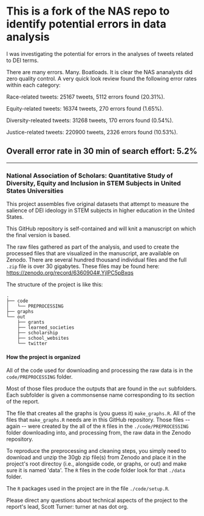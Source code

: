 
# This is a fork of the NAS repo to identify potential errors in data analysis

I was investigating the potential for errors in the analyses of tweets related to DEI terms.

There are many errors. Many. Boatloads. It is clear the NAS ananalysts did zero quality control.  A very quick look review found the following error rates within each category:

Race-related tweets:  25167 tweets, 5112 errors found (20.31%).  

Equity-related tweets: 16374 tweets, 270 errors found (1.65%).  

Diversity-releated tweets: 31268 tweets, 170 errors found (0.54%).  

Justice-related tweets: 220900 tweets, 2326 errors found (10.53%).  


## Overall error rate in 30 min of search effort: 5.2%

---

### National Association of Scholars: Quantitative Study of Diversity, Equity and Inclusion in STEM Subjects in United States Universities

This project assembles five original datasets that attempt to measure the salience of DEI ideology in STEM subjects in higher education in the United States. 

This GitHub repository is self-contained and will knit a manuscript on which the final version is based. 

The raw files gathered as part of the analysis, and used to create the processed files that are visualized in the manuscript, are available on Zenodo. There are several hundred thousand individual files and the full `.zip` file is over 30 gigabytes. These files may be found here: https://zenodo.org/record/6360904#.YjlPC5pBxqs

The structure of the project is like this: 

	.
	├── code
	│	└── PREPROCESSING
	├── graphs
	└── out
    	├── grants
    	├── learned_societies
    	├── scholarship
    	├── school_websites
    	└── twitter

#### How the project is organized

All of the code used for downloading and processing the raw data is in the `code/PREPROCESSING` folder. 

Most of those files produce the outputs that are found in the `out` subfolders. Each subfolder is given a commonsense name corresponding to its section of the report. 

The file that creates all the graphs is (you guess it) `make_graphs.R`. All of the files that `make_graphs.R` needs are in this GitHub repository. Those files -- again -- were created by the all of the `R` files in the `./code/PREPROCESSING` folder downloading into, and processing from, the raw data in the Zenodo repository.

To reproduce the preprocessing and cleaning steps, you simply need to download and unzip the 30gb zip file(s) from Zenodo and place it in the project's root directoy (i.e., alongside code, or graphs, or out) and make sure it is named 'data'. The `R` files in the code folder look for that `./data` folder. 

The `R` packages used in the project are in the file `./code/setup.R`. 


Please direct any questions about technical aspects of the project to the report's lead, Scott Turner: turner at nas dot org.
